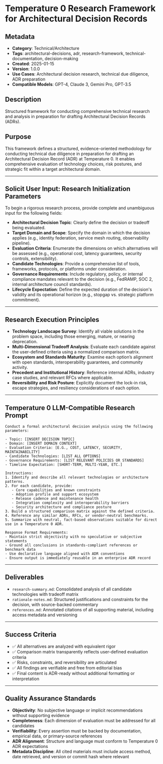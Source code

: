 # Temperature 0 Research Framework for Architectural Decision Records

## Metadata
- **Category**: Technical/Architecture
- **Tags**: architectural-decisions, adr, research-framework, technical-documentation, decision-making
- **Created**: 2025-01-15
- **Version**: 1.0.0
- **Use Cases**: Architectural decision research, technical due diligence, ADR preparation
- **Compatible Models**: GPT-4, Claude 3, Gemini Pro, GPT-3.5

## Description
Structured framework for conducting comprehensive technical research and analysis in preparation for drafting Architectural Decision Records (ADRs).

## Purpose

This framework defines a structured, evidence-oriented methodology for conducting technical due diligence in preparation for drafting an Architectural Decision Record (ADR) at Temperature 0. It enables comprehensive evaluation of technology choices, risk postures, and strategic fit within a target architectural domain.

---

## Solicit User Input: Research Initialization Parameters

To begin a rigorous research process, provide complete and unambiguous input for the following fields:

- **Architectural Decision Topic**: Clearly define the decision or tradeoff being evaluated.
- **Target Domain and Scope**: Specify the domain in which the decision applies (e.g., identity federation, service mesh routing, observability pipeline).
- **Evaluation Criteria**: Enumerate the dimensions on which alternatives will be assessed (e.g., operational cost, latency guarantees, security controls, extensibility).
- **Candidate Technologies**: Provide a comprehensive list of tools, frameworks, protocols, or platforms under consideration.
- **Governance Requirements**: Include regulatory, policy, or internal compliance mandates relevant to the decision (e.g., FedRAMP, SOC 2, internal architecture council standards).
- **Lifecycle Expectation**: Define the expected duration of the decision's validity and its operational horizon (e.g., stopgap vs. strategic platform commitment).

---

## Research Execution Principles

- **Technology Landscape Survey**: Identify all viable solutions in the problem space, including those emerging, mature, or nearing deprecation.
- **Multi-Dimensional Tradeoff Analysis**: Evaluate each candidate against the user-defined criteria using a normalized comparison matrix.
- **Ecosystem and Standards Maturity**: Examine each option’s alignment with open standards, interoperability guarantees, and community activity.
- **Precedent and Institutional History**: Reference internal ADRs, industry case studies, and relevant RFCs where applicable.
- **Reversibility and Risk Posture**: Explicitly document the lock-in risk, escape strategies, and resiliency considerations of each option.

---

## Temperature 0 LLM-Compatible Research Prompt

```text
Conduct a formal architectural decision analysis using the following parameters:

- Topic: [INSERT DECISION TOPIC]
- Domain: [INSERT DOMAIN CONTEXT]
- Evaluation Criteria: [E.G., COST, LATENCY, SECURITY, MAINTAINABILITY]
- Candidate Technologies: [LIST ALL OPTIONS]
- Governance Requirements: [LIST RELEVANT POLICIES OR STANDARDS]
- Timeline Expectation: [SHORT-TERM, MULTI-YEAR, ETC.]

Instructions:
1. Identify and describe all relevant technologies or architecture patterns.
2. For each candidate, provide:
   - Core capabilities and known constraints
   - Adoption profile and support ecosystem
   - Release cadence and maintenance health
   - Integration complexity and interoperability barriers
   - Security architecture and compliance posture
3. Build a structured comparison matrix against the defined criteria.
4. Reference any similar ADRs, RFCs, or vendor-neutral benchmarks.
5. Summarize with neutral, fact-based observations suitable for direct use in a Temperature 0 ADR.

Response Format Requirements:
- Maintain strict objectivity with no speculative or subjective statements
- Ground all conclusions in standards-compliant references or benchmark data
- Use declarative language aligned with ADR conventions
- Ensure output is immediately reusable in an enterprise ADR record
```

---

## Deliverables

- `research-summary.md`: Consolidated analysis of all candidate technologies with tradeoff matrix
- `rationale-notes.md`: Structured justifications and constraints for the decision, with source-backed commentary
- `references.md`: Annotated citations of all supporting material, including access metadata and versioning

---

## Success Criteria

- ✅ All alternatives are analyzed with equivalent rigor
- ✅ Comparison matrix transparently reflects user-defined evaluation criteria
- ✅ Risks, constraints, and reversibility are articulated
- ✅ All findings are verifiable and free from editorial bias
- ✅ Final content is ADR-ready without additional formatting or interpretation

---

## Quality Assurance Standards

- **Objectivity**: No subjective language or implicit recommendations without supporting evidence
- **Completeness**: Each dimension of evaluation must be addressed for all candidates
- **Verifiability**: Every assertion must be backed by documentation, empirical data, or primary-source references
- **ADR Alignment**: Structure and language must conform to Temperature 0 ADR expectations
- **Metadata Discipline**: All cited materials must include access method, date retrieved, and version or commit hash where relevant
